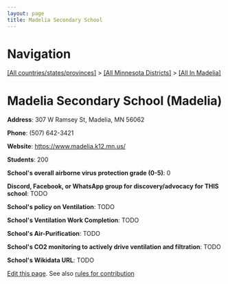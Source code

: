 ```yaml
---
layout: page
title: Madelia Secondary School
---
```

# Navigation

[[All countries/states/provinces]](../../..) > [[All Minnesota Districts]](../..) > [[All In Madelia]](..)

# Madelia Secondary School (Madelia)

**Address**: 307 W Ramsey St, Madelia, MN 56062

**Phone**: (507) 642-3421

**Website**: <https://www.madelia.k12.mn.us/>

**Students**: 200

**School's overall airborne virus protection grade (0-5)**: 0

**Discord, Facebook, or WhatsApp group for discovery/advocacy for THIS school**: TODO

**School's policy on Ventilation**: TODO

**School's Ventilation Work Completion**: TODO

**School's Air-Purification**: TODO

**School's CO2 monitoring to actively drive ventilation and filtration**: TODO

**School's Wikidata URL**: TODO


[Edit this page](https://github.com/ventilate-schools/MN/edit/main/./Madelia/Madelia_Secondary_School.md). See also [rules for contribution](../../../contribution-rules/)